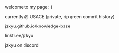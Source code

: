 welcome to my page : \)

currently @ USACE (private, rip green commit history)

jzkyu.github.io/knowledge-base

linktr.ee/jzkyu

jzkyu on discord